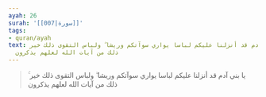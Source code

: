 ```yaml
---
ayah: 26
surah: '[[007|سورة]]'
tags:
- quran/ayah
text: يا بني آدم قد أنزلنا عليكم لباسا يواري سوآتكم وريشا ۖ ولباس التقوى ذلك خير ۚ
  ذلك من آيات الله لعلهم يذكرون
---
```

> يا بني آدم قد أنزلنا عليكم لباسا يواري سوآتكم وريشا ۖ ولباس التقوى ذلك خير ۚ ذلك من آيات الله لعلهم يذكرون
